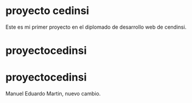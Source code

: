 
# proyecto cedinsi

Este es mi primer proyecto en el diplomado de desarrollo web de cendinsi.
# proyectocedinsi
# proyectocedinsi
Manuel Eduardo Martin, nuevo cambio.